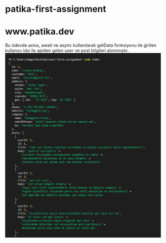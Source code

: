 # patika-first-assignment
<h1>www.patika.dev</h1>
Bu ödevde axios, await ve async kullanılarak getData fonksiyonu ile girilen kullanıcı idsi ile apiden gelen user ve post bilgileri alınnmıştır.

<img src='./cikti.png'>